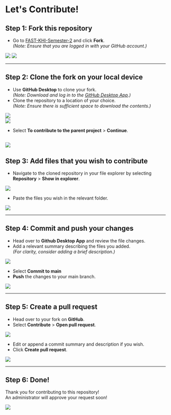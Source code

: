 # Let's Contribute!

## Step 1: Fork this repository
- Go to [FAST-KHI-Semester-2](https://github.com/MuxammilSidd/FAST-KHI-Semester-2) and click **Fork**.  
  *(Note: Ensure that you are logged in with your GitHub account.)*

<img src="https://github.com/MuxammilSidd/FAST-KHI-Assets/blob/main/contributing/forking01.png"></img>
<img src="https://github.com/MuxammilSidd/FAST-KHI-Assets/blob/main/contributing/forking02.png"></img>

---

## Step 2: Clone the fork on your local device
- Use **GitHub Desktop** to clone your fork.  
  *(Note: Download and log in to the [GitHub Desktop App](https://desktop.github.com/download/).)*
- Clone the repository to a location of your choice.  
  *(Note: Ensure there is sufficient space to download the contents.)*

<img src="https://github.com/MuxammilSidd/FAST-KHI-Assets/blob/main/contributing/cloning01.png"></img>  
<img src="https://github.com/MuxammilSidd/FAST-KHI-Assets/blob/main/contributing/cloning02.png"></img>
- Select **To contribute to the parent project** > **Continue**.

<img src="https://github.com/MuxammilSidd/FAST-KHI-Assets/blob/main/contributing/cloning03.png"></img>
---

## Step 3: Add files that you wish to contribute
- Navigate to the cloned repository in your file explorer by selecting **Repository** > **Show in explorer**.

<img src="https://github.com/MuxammilSidd/FAST-KHI-Assets/blob/main/contributing/navigate.png"></img>
- Paste the files you wish in the relevant folder.

<img src="https://github.com/MuxammilSidd/FAST-KHI-Assets/blob/main/contributing/addFile.png"></img>



---

## Step 4: Commit and push your changes
- Head over to **Github Desktop App** and review the file changes.
- Add a relevant summary describing the files you added.  
  *(For clarity, consider adding a brief description.)*

<img src="https://github.com/MuxammilSidd/FAST-KHI-Assets/blob/main/contributing/commit01.png"></img>
- Select **Commit to main**
- **Push** the changes to your main branch.

<img src="https://github.com/MuxammilSidd/FAST-KHI-Assets/blob/main/contributing/push.png"></img>

---

## Step 5: Create a pull request
- Head over to your fork on **GitHub**.  
- Select **Contribute** > **Open pull request**.

<img src="https://github.com/MuxammilSidd/FAST-KHI-Assets/blob/main/contributing/pullReq01.png"></img>

- Edit or append a commit summary and description if you wish.
- Click **Create pull request**.

<img src="https://github.com/MuxammilSidd/FAST-KHI-Assets/blob/main/contributing/pullReq02.png"></img>

---
## Step 6: Done!
Thank you for contributing to this repository!  
An administrator will approve your request soon!

<img src="https://github.com/MuxammilSidd/FAST-KHI-Assets/blob/main/contributing/pullReqConfirm.png"></img>
